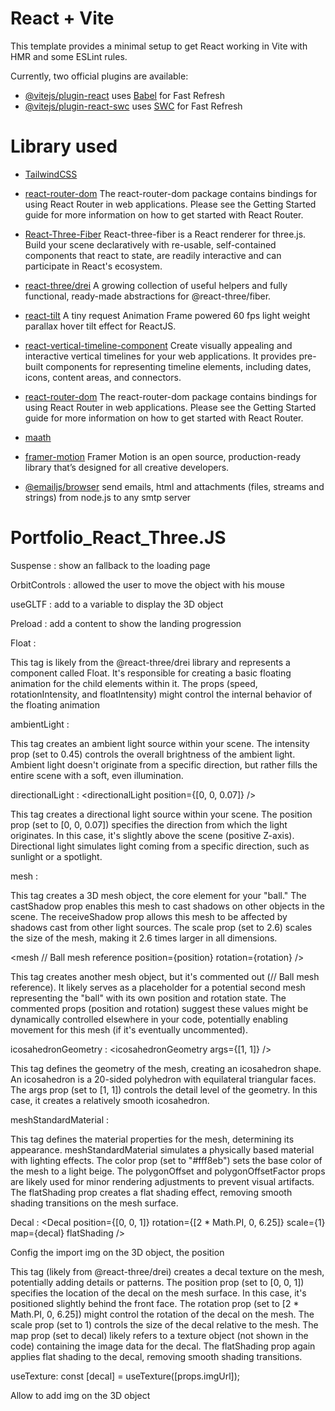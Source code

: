# React + Vite

This template provides a minimal setup to get React working in Vite with HMR and some ESLint rules.

Currently, two official plugins are available:

- [@vitejs/plugin-react](https://github.com/vitejs/vite-plugin-react/blob/main/packages/plugin-react/README.md) uses [Babel](https://babeljs.io/) for Fast Refresh
- [@vitejs/plugin-react-swc](https://github.com/vitejs/vite-plugin-react-swc) uses [SWC](https://swc.rs/) for Fast Refresh

# Library used
- [TailwindCSS](https://tailwindcss.com/docs/installation)

- [react-router-dom](https://www.npmjs.com/package/react-router-dom)
The react-router-dom package contains bindings for using React Router in web applications. Please see the Getting Started guide for more information on how to get started with React Router.
  
- [React-Three-Fiber](https://docs.pmnd.rs/react-three-fiber/getting-started/introduction)
React-three-fiber is a React renderer for three.js. Build your scene declaratively with re-usable, self-contained components that react to state, are readily interactive and can participate in React's ecosystem.

- [react-three/drei](https://www.npmjs.com/package/@react-three/drei/v/9.0.1)
A growing collection of useful helpers and fully functional, ready-made abstractions for @react-three/fiber.

- [react-tilt](https://www.npmjs.com/package/react-tilt?activeTab=readme)
A tiny request Animation Frame powered 60 fps light weight parallax hover tilt effect for ReactJS.

- [react-vertical-timeline-component](https://www.npmjs.com/package/react-vertical-timeline-component)
Create visually appealing and interactive vertical timelines for your web applications. It provides pre-built components for representing timeline elements, including dates, icons, content areas, and connectors.

- [react-router-dom](https://www.npmjs.com/package/react-router-dom)
The react-router-dom package contains bindings for using React Router in web applications. Please see the Getting Started guide for more information on how to get started with React Router.

- [maath](https://www.npmjs.com/package/maath)

- [framer-motion](https://www.npmjs.com/package/framer-motion)
Framer Motion is an open source, production-ready library that’s designed for all creative developers.

- [@emailjs/browser](https://www.emailjs.com/docs/sdk/installation/)
send emails, html and attachments (files, streams and strings) from node.js to any smtp server


# Portfolio_React_Three.JS

Suspense : show an fallback to the loading page

OrbitControls : allowed the user to move the object with his mouse

useGLTF : add to a variable to display the 3D object

Preload : add a content to show the landing progression



Float : <Float speed={3} rotationIntensity={0.6} floatIntensity={2}>

This tag is likely from the @react-three/drei library and represents a component called Float.
It's responsible for creating a basic floating animation for the child elements within it.
The props (speed, rotationIntensity, and floatIntensity) might control the internal behavior of the floating animation

ambientLight : <ambientLight intensity={0.45} />

This tag creates an ambient light source within your scene.
The intensity prop (set to 0.45) controls the overall brightness of the ambient light.
Ambient light doesn't originate from a specific direction, but rather fills the entire scene with a soft, even illumination.

directionalLight : <directionalLight position={[0, 0, 0.07]} />

This tag creates a directional light source within your scene.
The position prop (set to [0, 0, 0.07]) specifies the direction from which the light originates. In this case, it's slightly above the scene (positive Z-axis).
Directional light simulates light coming from a specific direction, such as sunlight or a spotlight.

mesh : <mesh castShadow receiveShadow scale={2.6} >

This tag creates a 3D mesh object, the core element for your "ball."
The castShadow prop enables this mesh to cast shadows on other objects in the scene.
The receiveShadow prop allows this mesh to be affected by shadows cast from other light sources.
The scale prop (set to 2.6) scales the size of the mesh, making it 2.6 times larger in all dimensions.

<mesh // Ball mesh reference position={position} rotation={rotation} />

This tag creates another mesh object, but it's commented out (// Ball mesh reference).
It likely serves as a placeholder for a potential second mesh representing the "ball" with its own position and rotation state.
The commented props (position and rotation) suggest these values might be dynamically controlled elsewhere in your code, potentially enabling movement for this mesh (if it's eventually uncommented).

icosahedronGeometry : <icosahedronGeometry args={[1, 1]} />

This tag defines the geometry of the mesh, creating an icosahedron shape.
An icosahedron is a 20-sided polyhedron with equilateral triangular faces.
The args prop (set to [1, 1]) controls the detail level of the geometry. In this case, it creates a relatively smooth icosahedron.

meshStandardMaterial : <meshStandardMaterial color="#fff8eb" polygonOffset polygonOffsetFactor={-5} flatShading />

This tag defines the material properties for the mesh, determining its appearance.
meshStandardMaterial simulates a physically based material with lighting effects.
The color prop (set to "#fff8eb") sets the base color of the mesh to a light beige.
The polygonOffset and polygonOffsetFactor props are likely used for minor rendering adjustments to prevent visual artifacts.
The flatShading prop creates a flat shading effect, removing smooth shading transitions on the mesh surface.

Decal : <Decal position={[0, 0, 1]} rotation={[2 * Math.PI, 0, 6.25]} scale={1} map={decal} flatShading />

Config the import img on the 3D object, the position

This tag (likely from @react-three/drei) creates a decal texture on the mesh, potentially adding details or patterns.
The position prop (set to [0, 0, 1]) specifies the location of the decal on the mesh surface. In this case, it's positioned slightly behind the front face.
The rotation prop (set to [2 * Math.PI, 0, 6.25]) might control the rotation of the decal on the mesh.
The scale prop (set to 1) controls the size of the decal relative to the mesh.
The map prop (set to decal) likely refers to a texture object (not shown in the code) containing the image data for the decal.
The flatShading prop again applies flat shading to the decal, removing smooth shading transitions.

useTexture: const [decal] = useTexture([props.imgUrl]);

Allow to add img on the 3D object